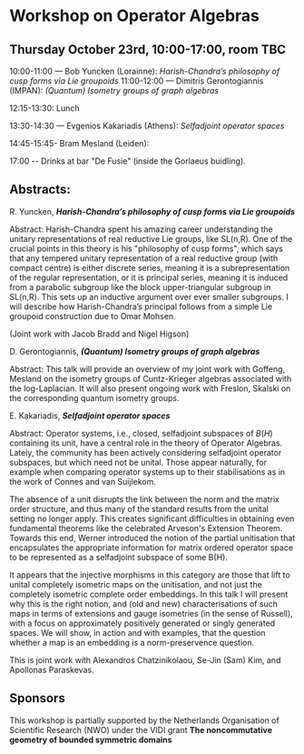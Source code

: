  <script src="https://cdn.mathjax.org/mathjax/latest/MathJax.js?config=TeX-AMS-MML_HTMLorMML" type="text/javascript"></script> <script type="text/x-mathjax-config"> MathJax.Hub.Config({ tex2jax: { skipTags: ['script', 'noscript', 'style', 'textarea', 'pre'], inlineMath: [['$','$']] } }); </script>

# Workshop on Operator Algebras

## Thursday October 23rd, 10:00-17:00, room TBC

10:00-11:00 — Bob Yuncken (Lorainne): _Harish-Chandra’s philosophy of cusp forms via Lie groupoids_
11:00-12:00 — Dimitris Gerontogiannis (IMPAN): _(Quantum) Isometry groups of graph algebras_

12:15-13:30: Lunch

13:30-14:30 — Evgenios Kakariadis (Athens): _Selfadjoint operator spaces_


14:45-15:45-  Bram Mesland (Leiden):


17:00 -- Drinks at bar "De Fusie" (inside the Gorlaeus buidling).

## Abstracts:

R. Yuncken, ___Harish-Chandra’s philosophy of cusp forms via Lie groupoids___

Abstract: Harish-Chandra spent his amazing career understanding the unitary representations of real reductive Lie groups, like SL(n,R).  One of the crucial points in this theory is his "philosophy of cusp forms", which says that any tempered unitary representation of a real reductive group (with compact centre) is either discrete series, meaning it is a subrepresentation of the regular representation, or it is principal series, meaning it is induced from a parabolic subgroup like the block upper-triangular subgroup in SL(n,R).  This sets up an inductive argument over ever smaller subgroups.  I will describe how Harish-Chandra’s principal follows from a simple Lie groupoid construction due to Omar Mohsen.

(Joint work with Jacob Bradd and Nigel Higson)

D. Gerontogiannis, ___(Quantum) Isometry groups of graph algebras___

Abstract: This talk will provide an overview of my joint work with Goffeng, Mesland on the isometry groups of Cuntz-Krieger algebras associated with the log-Laplacian. It will also present ongoing work with Freslon, Skalski on the corresponding quantum isometry groups.

E. Kakariadis, ___Selfadjoint operator spaces___

Abstract: Operator systems, i.e., closed, selfadjoint subspaces of $B(H)$
containing its unit, have a central role in the theory of Operator
Algebras. Lately, the community has been actively considering selfadjoint
operator subspaces, but which need not be unital. Those appear naturally,
for example when comparing operator systems up to their stabilisations as
in the work of Connes and van Suijlekom.

The absence of a unit disrupts the link between the norm and the matrix
order structure, and thus many of the standard results from the unital
setting no longer apply. This creates significant difficulties in
obtaining even fundamental theorems like the celebrated Arveson's
Extension Theorem. Towards this end, Werner introduced the notion of the
partial unitisation that encapsulates the appropriate information for
matrix ordered operator space to be represented as a selfadjoint subspace
of some B(H).

It appears that the injective morphisms in this category are those that
lift to unital completely isometric maps on the unitisation, and not just
the completely isometric complete order embeddings. In this talk I will
present why this is the right notion, and (old and new) characterisations
of such maps in terms of extensions and gauge isometries (in the sense of
Russell), with a focus on approximately positively generated or singly
generated spaces. We will show, in action and with examples, that the
question whether a map is an embedding is a norm-preservence question.

This is joint work with Alexandros Chatzinikolaou, Se-Jin (Sam) Kim, and
Apollonas Paraskevas.



## Sponsors

This workshop is partially supported by the Netherlands Organisation of Scientific Research (NWO) under the VIDI grant __The noncommutative geometry of bounded symmetric domains__

